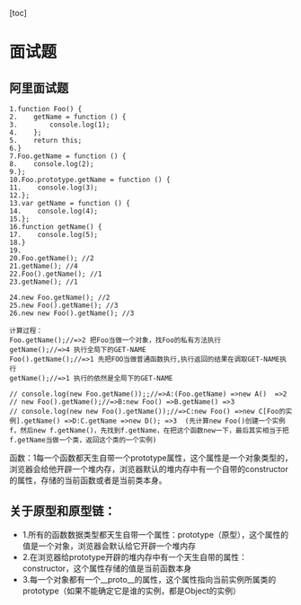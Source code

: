 [toc]
# 面试题
## 阿里面试题
```
1.function Foo() {
2.    getName = function () {
3.        console.log(1);
4.    };
5.    return this;
6.}
7.Foo.getName = function () {
8.    console.log(2);
9.};
10.Foo.prototype.getName = function () {
11.    console.log(3);
12.};
13.var getName = function () {
14.    console.log(4);
15.};
16.function getName() {
17.    console.log(5);
18.}
19.
20.Foo.getName(); //2
21.getName(); //4
22.Foo().getName(); //1
23.getName(); //1

24.new Foo.getName(); //2
25.new Foo().getName(); //3
26.new new Foo().getName(); //3
```

```
计算过程：
Foo.getName();//=>2 把Foo当做一个对象，找Foo的私有方法执行
getName();//=>4 执行全局下的GET-NAME
Foo().getName();//=>1 先把FOO当做普通函数执行,执行返回的结果在调取GET-NAME执行
getName();//=>1 执行的依然是全局下的GET-NAME

// console.log(new Foo.getName());;//=>A:(Foo.getName) =>new A()  =>2
// new Foo().getName();//=>B:new Foo() =>B.getName() =>3
// console.log(new new Foo().getName());//=>C:new Foo() =>new C[Foo的实例].getName() =>D:C.getName =>new D(); =>3  (先计算new Foo()创建一个实例f，然后new f.getName()，先找到f.getName，在把这个函数new一下，最后其实相当于把f.getName当做一个类，返回这个类的一个实例)

```

函数：1每一个函数都天生自带一个prototype属性，这个属性是一个对象类型的，浏览器会给他开辟一个堆内存，浏览器默认的堆内存中有一个自带的constructor的属性，存储的当前函数或者是当前类本身。
## 关于原型和原型链：
 * 1.所有的函数数据类型都天生自带一个属性：prototype（原型），这个属性的值是一个对象，浏览器会默认给它开辟一个堆内存
 *  2.在浏览器给prototype开辟的堆内存中有一个天生自带的属性：constructor，这个属性存储的值是当前函数本身
 *  3.每一个对象都有一个__proto__的属性，这个属性指向当前实例所属类的prototype（如果不能确定它是谁的实例，都是Object的实例）
